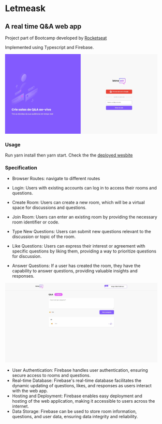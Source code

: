 # Letmeask
## A real time Q&A web app
Project part of Bootcamp developed by [Rocketseat](https://github.com/Rocketseat)

Implemented using Typescript and Firebase.

![demo img](readme_imgs/demo1.jpeg)

### Usage

Run yarn install then yarn start.
Check the the [deployed wesbite](https://letmeask-35ba9.web.app/) 

### Specification

- Browser Routes: navigate to different routes
  
- Login: Users with existing accounts can log in to access their rooms and questions.
- Create Room: Users can create a new room, which will be a virtual space for discussions and questions.
- Join Room: Users can enter an existing room by providing the necessary room identifier or code.
- Type New Questions: Users can submit new questions relevant to the discussion or topic of the room.
- Like Questions: Users can express their interest or agreement with specific questions by liking them, providing a way to prioritize questions for discussion.
- Answer Questions: If a user has created the room, they have the capability to answer questions, providing valuable insights and responses.

![demo img](readme_imgs/demo2.jpeg)

- User Authentication: Firebase handles user authentication, ensuring secure access to rooms and questions.
- Real-time Database: Firebase's real-time database facilitates the dynamic updating of questions, likes, and responses as users interact with the web app.
- Hosting and Deployment: Firebase enables easy deployment and hosting of the web application, making it accessible to users across the internet.
- Data Storage: Firebase can be used to store room information, questions, and user data, ensuring data integrity and reliability. 
 
